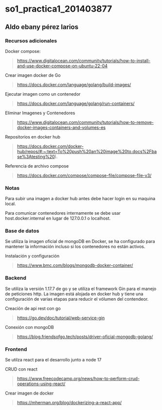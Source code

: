 # so1_practica1_201403877
## Aldo ebany pérez larios

### Recursos adicionales
Docker compose:
> https://www.digitalocean.com/community/tutorials/how-to-install-and-use-docker-compose-on-ubuntu-22-04

Crear imagen docker de Go
> https://docs.docker.com/language/golang/build-images/

Ejecutar imagen como un contenedor
> https://docs.docker.com/language/golang/run-containers/

Eliminar Imagenes y Contenedores
> https://www.digitalocean.com/community/tutorials/how-to-remove-docker-images-containers-and-volumes-es

Repositorios en docker hub
> https://docs.docker.com/docker-hub/repos/#:~:text=To%20push%20an%20image%20to,docs%2Fbase%3Atesting%20).

Referencia de archivo compose
> https://docs.docker.com/compose/compose-file/compose-file-v3/

### Notas

Para subir una imagen a docker hub antes debe hacer login en su maquina local.

Para comunicar contenedores internamente se debe usar host.docker.internal en lugar de 127.0.0.1 o localhost.


### Base de datos
Se utiliza la imagen oficial de mongoDB en Docker, se ha configurado para mantener la información incluso si los contenedores no están activos.

Instalación y configuración
> https://www.bmc.com/blogs/mongodb-docker-container/


### Backend

Se utiliza la versión 1.17.7 de go y se utiliza el framework Gin para el manejo de peticiones http. La imagen está alojada en docker hub y tiene una configuración de varias etapas para reducir el vólumen del contendeor.

Creación de api rest con go
> https://go.dev/doc/tutorial/web-service-gin

Conexión con mongoDB
> https://blog.friendsofgo.tech/posts/driver-oficial-mongodb-golang/

### Frontend

Se utilza react para el desarrollo junto a node 17

CRUD con react
>https://www.freecodecamp.org/news/how-to-perform-crud-operations-using-react/

Crear imagen de docker
> https://mherman.org/blog/dockerizing-a-react-app/